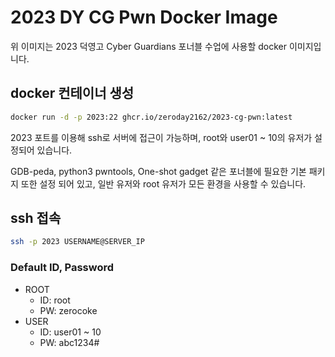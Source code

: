# 2023 DY CG Pwn Docker Image

위 이미지는 2023 덕영고 Cyber Guardians 포너블 수업에 사용할 docker 이미지입니다.

## docker 컨테이너 생성

```bash
docker run -d -p 2023:22 ghcr.io/zeroday2162/2023-cg-pwn:latest
```

2023 포트를 이용해 ssh로 서버에 접근이 가능하며, root와 user01 ~ 10의 유저가 설정되어 있습니다.

GDB-peda, python3 pwntools, One-shot gadget 같은 포너블에 필요한 기본 패키지 또한 설정 되어 있고, 일반 유저와 root 유저가 모든 환경을 사용할 수 있습니다.

## ssh 접속

```bash
ssh -p 2023 USERNAME@SERVER_IP
```

### Default ID, Password

- ROOT
	- ID: root
	- PW: zerocoke
- USER
	- ID: user01 ~ 10
	- PW: abc1234#
